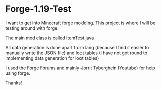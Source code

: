# Forge-1.19-Test

I want to get into Minecraft forge modding. This project is where I will be testing around with forge. 

The main mod class is called ItemTest.java

All data generation is done apart from lang (because I find it easier to manually write the JSON file) and loot tables (I have not got round to implementing data generation for loot tables)

I used the Forge Forums and mainly Jorrit Tyberghein (Youtube) for help using forge.

Thanks!
